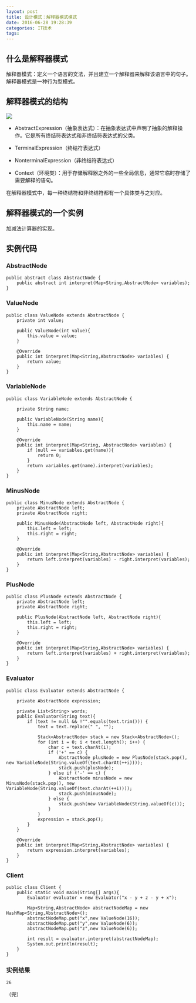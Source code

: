 ```yaml
---
layout: post
title: 设计模式：解释器模式模式
date: 2016-06-28 19:28:39
categories: IT技术
tags:
---
```


## 什么是解释器模式

解释器模式：定义一个语言的文法，并且建立一个解释器来解释该语言中的句子。解释器模式是一种行为型模式。

## 解释器模式的结构

![]({{site:url}}/assets/20160628/interpreter.png)

 - AbstractExpression（抽象表达式）：在抽象表达式中声明了抽象的解释操作。它是所有终结符表达式和非终结符表达式的父类。

 - TerminalExpression（终结符表达式）

 - NonterminalExpression（非终结符表达式）

 - Context（环境类）：用于存储解释器之外的一些全局信息，通常它临时存储了需要解释的语句。

在解释器模式中，每一种终结符和非终结符都有一个具体类与之对应。

## 解释器模式的一个实例

加减法计算器的实现。

## 实例代码

### AbstractNode

```
public abstract class AbstractNode {
    public abstract int interpret(Map<String,AbstractNode> variables);
}
```

### ValueNode

```
public class ValueNode extends AbstractNode {
    private int value;

    public ValueNode(int value){
        this.value = value;
    }

    @Override
    public int interpret(Map<String,AbstractNode> variables) {
        return value;
    }
}
```

### VariableNode

```
public class VariableNode extends AbstractNode {

    private String name;

    public VariableNode(String name){
        this.name = name;
    }
    
    @Override
    public int interpret(Map<String, AbstractNode> variables) {
        if (null == variables.get(name)){
            return 0;
        }
        return variables.get(name).interpret(variables);
    }
}
```

### MinusNode

```
public class MinusNode extends AbstractNode {
    private AbstractNode left;
    private AbstractNode right;

    public MinusNode(AbstractNode left, AbstractNode right){
        this.left = left;
        this.right = right;
    }

    @Override
    public int interpret(Map<String,AbstractNode> variables) {
        return left.interpret(variables) - right.interpret(variables);
    }
}
```

### PlusNode

```
public class PlusNode extends AbstractNode {
    private AbstractNode left;
    private AbstractNode right;

    public PlusNode(AbstractNode left, AbstractNode right){
        this.left = left;
        this.right = right;
    }

    @Override
    public int interpret(Map<String,AbstractNode> variables) {
        return left.interpret(variables) + right.interpret(variables);
    }
}
```

### Evaluator

```
public class Evaluator extends AbstractNode {

    private AbstractNode expression;

    private List<String> words;
    public Evaluator(String text){
        if (text != null && !"".equals(text.trim())) {
            text = text.replace(" ", "");

            Stack<AbstractNode> stack = new Stack<AbstractNode>();
            for (int i = 0; i < text.length(); i++) {
                char c = text.charAt(i);
                if ('+' == c) {
                    AbstractNode plusNode = new PlusNode(stack.pop(), new VariableNode(String.valueOf(text.charAt(++i))));
                    stack.push(plusNode);
                } else if ('-' == c) {
                    AbstractNode minusNode = new MinusNode(stack.pop(), new VariableNode(String.valueOf(text.charAt(++i))));
                    stack.push(minusNode);
                } else {
                    stack.push(new VariableNode(String.valueOf(c)));
                }
            }
            expression = stack.pop();
        }
    }

    @Override
    public int interpret(Map<String,AbstractNode> variables) {
        return expression.interpret(variables);
    }
}
```

### Client

```
public class Client {
    public static void main(String[] args){
        Evaluator evaluator = new Evaluator("x - y + z - y + x");

        Map<String,AbstractNode> abstractNodeMap = new HashMap<String,AbstractNode>();
        abstractNodeMap.put("x",new ValueNode(16));
        abstractNodeMap.put("y",new ValueNode(6));
        abstractNodeMap.put("z",new ValueNode(6));

        int result = evaluator.interpret(abstractNodeMap);
        System.out.println(result);
    }
}
```

### 实例结果

```
26
```

（完）
